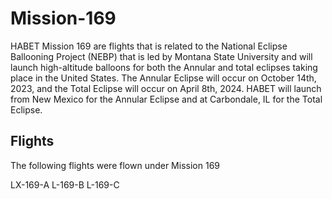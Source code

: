 # Mission-169
HABET Mission 169 are flights that is related to the National Eclipse Ballooning Project (NEBP) that is led by Montana State University and will launch high-altitude balloons for both the Annular and total eclipses taking place in the United States. The Annular Eclipse will occur on October 14th, 2023, and the Total Eclipse will occur on April 8th, 2024. HABET will launch from New Mexico for the Annular Eclipse and at Carbondale, IL for the Total Eclipse. 

## Flights
The following flights were flown under Mission 169

LX-169-A
L-169-B
L-169-C

